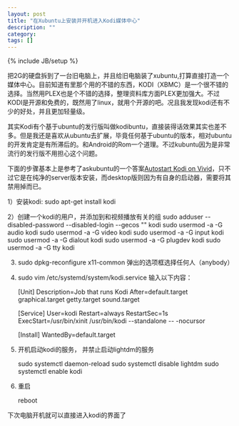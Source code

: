 ```yaml
---
layout: post
title: "在Xubuntu上安装并开机进入Kodi媒体中心"
description: ""
category:
tags: []
---
```

{% include JB/setup %}

把2G的硬盘拆到了一台旧电脑上，并且给旧电脑装了xubuntu,打算直接打造一个媒体中心。目前知道有里那个用的不错的东西，KODI（XBMC）是一个很不错的选择。当然用PLEX也是个不错的选择，整理资料库方面PLEX更加强大。不过KODI是开源和免费的，既然用了linux，就用个开源的吧。况且我发现kodi还有不少的好处，并且更加轻量级。

其实Kodi有个基于ubuntu的发行版叫做kodibuntu，直接装得话效果其实也差不多。但是我还是喜欢从ubuntu去扩展，毕竟任何基于ubuntu的版本，相对ubuntu的开发肯定是有所滞后的。和Android的Rom一个道理。不过kubuntu因为是非常流行的发行版不用担心这个问题。

下面的步骤基本上是参考了askubuntu的一个答案[Autostart Kodi on Vivid](http://askubuntu.com/questions/596839/autostart-kodi-on-vivid)，只不过它是在纯净的server版本安装，而desktop版则因为有自身的启动器，需要将其禁用掉而已。

1）安装kodi: sudo apt-get install kodi

2）创建一个kodi的用户，并添加到和视频播放有关的组
    sudo adduser --disabled-password --disabled-login --gecos "" kodi
    sudo usermod -a -G audio kodi
    sudo usermod -a -G video kodi
    sudo usermod -a -G input kodi
    sudo usermod -a -G dialout kodi
    sudo usermod -a -G plugdev kodi
    sudo usermod -a -G tty kodi

3) sudo dpkg-reconfigure x11-common 弹出的选项框选择任何人（anybody） 

4) sudo vim /etc/systemd/system/kodi.service
输入以下内容：

    [Unit]
    Description=Job that runs Kodi
    After=default.target graphical.target getty.target sound.target

    [Service]
    User=kodi
    Restart=always
    RestartSec=1s
    ExecStart=/usr/bin/xinit /usr/bin/kodi --standalone -- -nocursor

    [Install]
    WantedBy=default.target

5) 开机启动kodi的服务， 并禁止启动lightdm的服务

    sudo systemctl daemon-reload
    sudo systemctl disable lightdm
    sudo systemctl enable kodi

6) 重启

    reboot

下次电脑开机就可以直接进入kodi的界面了 
